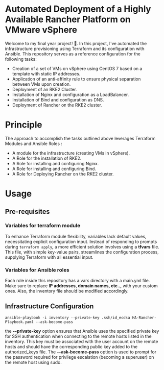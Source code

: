 # Automated Deployment of a Highly Available Rancher Platform on VMware vSphere
Welcome to my final year project! &#x1F680;.
In this project, I've automated the infrastructure provisioning using Terraform and its configuration with Ansible. This repository serves as a reference configuration for the following tasks:
- Creation of a set of VMs on vSphere using CentOS 7 based on a template with static IP addresses.
- Application of an anti-affinity rule to ensure physical separation between VMs upon creation.
- Deployment of an RKE2 Cluster.
- Installation of Nginx and configuration as a LoadBalancer.
- Installation of Bind and configuration as DNS.
- Deployment of Rancher on the RKE2 cluster.

# Principle
The approach to accomplish the tasks outlined above leverages Terraform Modules and Ansible Roles :
- A module for the infrastructure (creating VMs in vSphere).
- A Role for the installation of RKE2.
- A Role for installing and configuring Nginx.
- A Role for installing and configuring Bind.
- A Role for Deploying Rancher on the RKE2 cluster.

# Usage

## Pre-requisites

### Variables for terraform module
To enhance Terraform module flexibility, variables lack default values, necessitating explicit configuration input. Instead of responding to prompts during `terraform apply`, a more efficient solution involves using a **tfvars** file. This file, with simple key-value pairs, streamlines the configuration process, supplying Terraform with all essential input.

### Variables for Ansible roles 
Each role inside this repository has a vars directory with a main.yml file. Make sure to replace **IP addresses, domain names, etc..**, with your custom ones. Also, the inventory file should be modified accordingly.

## Infrastructure Configuration

`ansible-playbook -i inventory --private-key .ssh/id_ecdsa HA-Rancher-Playbook.yaml --ask-become-pass` 

the **--private-key** option ensures that Ansible uses the specified private key for SSH authentication when connecting to the remote hosts listed in the inventory. This key must be associated with the user account on the remote hosts and should have the corresponding public key added to the authorized_keys file. The **--ask-become-pass** option is used to prompt for the password required for privilege escalation (becoming a superuser) on the remote host using sudo.











  
